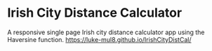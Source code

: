 # Irish City Distance Calculator
A responsive single page Irish city distance calculator app using the Haversine function.
https://luke-mul8.github.io/IrishCityDistCal/
